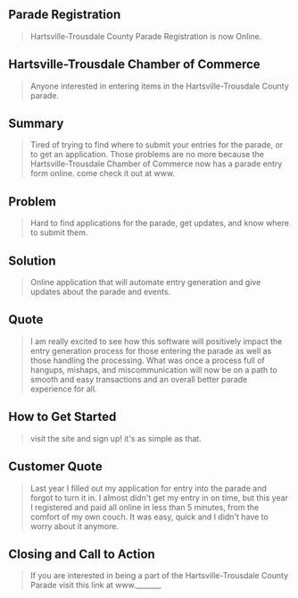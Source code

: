 ## Parade Registration ##
  > Hartsville-Trousdale County Parade Registration is now Online.

## Hartsville-Trousdale Chamber of Commerce ##
  > Anyone interested in entering items in the Hartsville-Trousdale County parade. 

## Summary ##
  > Tired of trying to find where to submit your entries for the parade, or to get an application. Those problems are no more because the Hartsville-Trousdale Chamber of Commerce now has a parade entry form online. come check it out at www.

## Problem ##
  > Hard to find applications for the parade, get updates, and know where to submit them. 

## Solution ##
  > Online application that will automate entry generation and give updates about the parade and events.
## Quote ##
  > I am really excited to see how this software will positively impact the entry generation process for those entering the parade as well as those handling the processing. What was once a process full of hangups, mishaps, and miscommunication will now be on a path to smooth and easy transactions and an overall better parade experience for all. 

## How to Get Started ##
  > visit the site and sign up! it's as simple as that.

## Customer Quote ##
  > Last year I filled out my application for entry into the parade and forgot to turn it in. I almost didn't get my entry in on time, but this year I registered and paid all online in less than 5 minutes, from the comfort of my own couch. It was easy, quick and I didn't have to worry about it anymore. 

## Closing and Call to Action ##
  > If you are interested in being a part of the Hartsville-Trousdale County Parade visit this link at www._______
